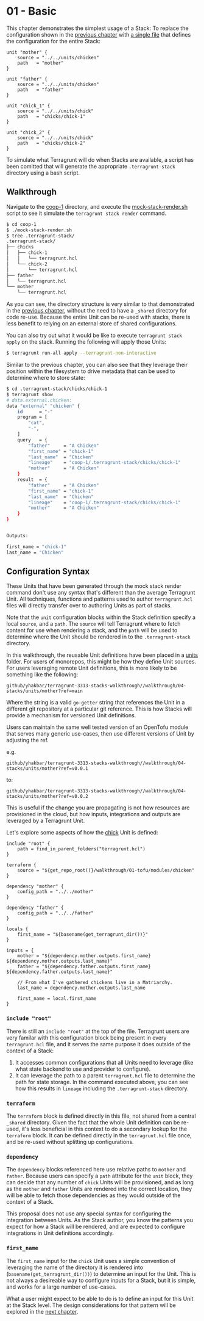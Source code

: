 # 01 - Basic

This chapter demonstrates the simplest usage of a Stack: To replace the configuration shown in the [previous chapter](../../03-includes-dependencies) with [a single file](./coop-1/terragrunt.stack.hcl) that defines the configuration for the entire Stack:

```hcl
unit "mother" {
	source = "../../units/chicken"
	path   = "mother"
}

unit "father" {
	source = "../../units/chicken"
	path   = "father"
}

unit "chick_1" {
	source = "../../units/chick"
	path   = "chicks/chick-1"
}

unit "chick_2" {
	source = "../../units/chick"
	path   = "chicks/chick-2"
}
```

To simulate what Terragrunt will do when Stacks are available, a script has been comitted that will generate the appropriate `.terragrunt-stack` directory using a bash script.

## Walkthrough

Navigate to the [coop-1](./coop-1) directory, and execute the [mock-stack-render.sh](./coop-1/mock-stack-render.sh) script to see it simulate the `terragrunt stack render` command.

```bash
$ cd coop-1
$ ./mock-stack-render.sh
$ tree .terragrunt-stack/
.terragrunt-stack/
├── chicks
│   ├── chick-1
│   │   └── terragrunt.hcl
│   └── chick-2
│       └── terragrunt.hcl
├── father
│   └── terragrunt.hcl
└── mother
    └── terragrunt.hcl
```

As you can see, the directory structure is very similar to that demonstrated in the [previous chapter](../../03-includes-dependencies), without the need to have a `_shared` directory for code re-use. Because the entire Unit can be re-used with stacks, there is less benefit to relying on an external store of shared configurations.

You can also try out what it would be like to execute `terragrunt stack apply` on the stack. Running the following will apply those Units:

```bash
$ terragrunt run-all apply --terragrunt-non-interactive
```

Similar to the previous chapter, you can also see that they leverage their position within the filesystem to drive metadata that can be used to determine where to store state:

```bash
$ cd .terragrunt-stack/chicks/chick-1
$ terragrunt show
# data.external.chicken:
data "external" "chicken" {
    id      = "-"
    program = [
        "cat",
        "-",
    ]
    query   = {
        "father"     = "A Chicken"
        "first_name" = "chick-1"
        "last_name"  = "Chicken"
        "lineage"    = "coop-1/.terragrunt-stack/chicks/chick-1"
        "mother"     = "A Chicken"
    }
    result  = {
        "father"     = "A Chicken"
        "first_name" = "chick-1"
        "last_name"  = "Chicken"
        "lineage"    = "coop-1/.terragrunt-stack/chicks/chick-1"
        "mother"     = "A Chicken"
    }
}


Outputs:

first_name = "chick-1"
last_name = "Chicken"
```

## Configuration Syntax

These Units that have been generated through the mock stack render command don't use any syntax that's different than the average Terragrunt Unit. All techniques, functions and patterns used to author `terragrunt.hcl` files will directly transfer over to authoring Units as part of stacks.

Note that the `unit` configuration blocks within the Stack definition specify a local `source`, and a `path`. The `source` will tell Terragrunt where to fetch content for use when rendering a stack, and the `path` will be used to determine where the Unit should be rendered in to the `.terragrunt-stack` directory.

In this walkthrough, the reusable Unit definitions have been placed in a [units](../units) folder. For users of monorepos, this might be how they define Unit sources. For users leveraging remote Unit definitions, this is more likely to be something like the following:

```
github/yhakbar/terragrunt-3313-stacks-walkthrough//walkthrough/04-stacks/units/mother?ref=main
```

Where the string is a valid `go-getter` string that references the Unit in a different git repository at a particular git reference. This is how Stacks will provide a mechanism for versioned Unit definitions.

Users can maintain the same well tested version of an OpenTofu module that serves many generic use-cases, then use different versions of Unit by adjusting the ref.

e.g. 

```
github/yhakbar/terragrunt-3313-stacks-walkthrough//walkthrough/04-stacks/units/mother?ref=v0.0.1
```

to:

```
github/yhakbar/terragrunt-3313-stacks-walkthrough//walkthrough/04-stacks/units/mother?ref=v0.0.2
```

This is useful if the change you are propagating is not how resources are provisioned in the cloud, but how inputs, integrations and outputs are leveraged by a Terragrunt Unit.

Let's explore some aspects of how the [chick](../units/chick/terragrunt.hcl) Unit is defined:

```hcl
include "root" {
	path = find_in_parent_folders("terragrunt.hcl")
}

terraform {
	source = "${get_repo_root()}/walkthrough/01-tofu/modules/chicken"
}

dependency "mother" {
	config_path = "../../mother"
}

dependency "father" {
	config_path = "../../father"
}

locals {
	first_name = "${basename(get_terragrunt_dir())}"
}

inputs = {
	mother = "${dependency.mother.outputs.first_name} ${dependency.mother.outputs.last_name}"
	father = "${dependency.father.outputs.first_name} ${dependency.father.outputs.last_name}"

	// From what I've gathered chickens live in a Matriarchy.
	last_name = dependency.mother.outputs.last_name

	first_name = local.first_name
}

```

### `include "root"`

There is still an `include "root"` at the top of the file. Terragrunt users are very familar with this configuration block being present in every `terragrunt.hcl` file, and it serves the same purpose it does outside of the context of a Stack:

1. It accesses common configurations that all Units need to leverage (like what state backend to use and provider to configure).
2. It can leverage the path to a parent `terragrunt.hcl` file to determine the path for state storage. In the command executed above, you can see how this results in `lineage` including the `.terragrunt-stack` directory.

### `terraform`

The `terraform` block is defined directly in this file, not shared from a central `_shared` directory. Given the fact that the whole Unit definition can be re-used, it's less beneficial in this context to do a secondary lookup for the `terraform` block. It can be defined directly in the `terragrunt.hcl` file once, and be re-used without splitting up configurations.

### `dependency`

The `dependency` blocks referenced here use relative paths to `mother` and `father`. Because users can specify a `path` attribute for the `unit` block, they can decide that any number of `chick` Units will be provisioned, and as long as the `mother` and `father` Units are rendered into the correct location, they will be able to fetch those dependencies as they would outside of the context of a Stack.

This proposal does not use any special syntax for configuring the integration between Units. As the Stack author, you know the patterns you expect for how a Stack will be rendered, and are expected to configure integrations in Unit definitions accordingly.

### `first_name`

The `first_name` input for the `chick` Unit uses a simple convention of leveraging the name of the directory it is rendered into (`basename(get_terragrunt_dir())`) to determine an input for the Unit. This is not always a desireable way to configure inputs for a Stack, but it is simple, and works for a large number of use-cases.

What a user might expect to be able to do is to define an input for this Unit at the Stack level. The design considerations for that pattern will be explored in the [next chapter](../02-dynamicity).

